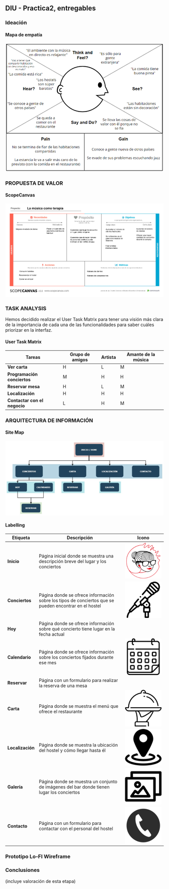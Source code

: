 ## DIU - Practica2, entregables

### Ideación 

#### Mapa de empatía

![Mapa de empatía](../img/EmpathyMap.PNG)

### PROPUESTA DE VALOR

#### ScopeCanvas
![ScopeCanvas](../img/ScopeCanvas.jpg)

### TASK ANALYSIS
Hemos decidido realizar el User Task Matrix para tener una visión más clara de la importancia de cada una de las funcionalidades para saber cuáles priorizar en la interfaz.
#### User Task Matrix 
| Tareas | **Grupo de amigos** | **Artista** | **Amante de la música**|
| --- | --- | --- | --- | 
| **Ver carta**| H | L | M |
| **Programación conciertos**| M | H | H |
| **Reservar mesa**| H | L | M |
| **Localización**| H | H | H |
| **Contactar con el negocio**| L | H | M |


### ARQUITECTURA DE INFORMACIÓN

#### Site Map

![Site Map](./SiteMap.jpg)

#### Labelling 

| **Etiqueta** | **Descripción** | **Icono** |
| --- | --- | --- |
| **Inicio**| Página inicial donde se muestra una descripción breve del lugar y los conciertos | ![Inicio](./Inicio.png) |
| **Conciertos**| Página donde se ofrece información sobre los tipos de conciertos que se pueden encontrar en el hostel | ![Conciertos](./Conciertos.png) |
| **Hoy**| Página donde se ofrece información sobre qué concierto tiene lugar en la fecha actual | |
| **Calendario**| Página donde se ofrece información sobre los conciertos fijados durante ese mes | ![Calendario](./Calendario.png) |
| **Reservar**| Página con un formulario para realizar la reserva de una mesa | |
| **Carta**| Página donde se muestra el menú que ofrece el restaurante | ![Menu](./Menu.png) |
| **Localización**| Página donde se muestra la ubicación del hostel y cómo llegar hasta él | ![Localizacion](./Localizacion.png) |
| **Galería**| Página donde se muestra un conjunto de imágenes del bar donde tienen lugar los conciertos | ![Galeria](./Galeria.png) |
| **Contacto**| Página con un formulario para contactar con el personal del hostel | ![Contacto](./Contacto.png) |

### Prototipo Lo-FI Wireframe 


### Conclusiones  
(incluye valoración de esta etapa)
